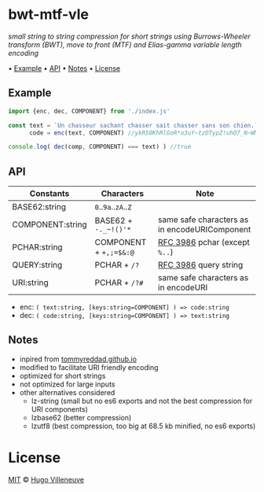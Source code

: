 <!-- markdownlint-disable MD004 MD007 MD010 MD041 MD022 MD024 MD029 MD031 MD032 MD036 -->
# bwt-mtf-vle

*small string to string compression for short strings using Burrows-Wheeler transform (BWT), move to front (MTF) and Elias-gamma variable length encoding*

• [Example](#example) • [API](#api) • [Notes](#notes) • [License](#license)

## Example

```javascript
import {enc, dec, COMPONENT} from './index.js'

const text = `Un chasseur sachant chasser sait chasser sans son chien.`,
      code = enc(text, COMPONENT) //ykR50KhRlGoR*o3uY~tzDTypZ!uhO7_N~WMAseq(INRu(U

console.log( dec(comp, COMPONENT) === text) ) //true
```

## API

Constants          | Characters             | Note
------------------ | ---------------------- | -------------------------------
BASE62:string      | `0`..`9a`..`zA`..`Z`   |
COMPONENT:string   | BASE62 + `-._~!()'*`   | same safe characters as in encodeURIComponent
PCHAR:string       | COMPONENT + `+,;=$&:@` | [RFC 3986](https://tools.ietf.org/html/rfc3986) pchar (except `%..`)
QUERY:string       | PCHAR + `/?`           | [RFC 3986](https://tools.ietf.org/html/rfc3986) query string
URI:string         | PCHAR + `/?#`          | same safe characters as in encodeURI

* enc: `( text:string, [keys:string=COMPONENT] ) => code:string`
* dec: `( code:string, [keys:string=COMPONENT] ) => text:string`

## Notes

* inpired from [tommyreddad.github.io](https://github.com/tommyreddad/tommyreddad.github.io/blob/master/js/2019-08-08-burrows-wheeler/bwt.js)
* modified to facilitate URI friendly encoding
* optimized for short strings
* not optimized for large inputs
* other alternatives considered
  * lz-string (small but no es6 exports and not the best compression for URI components)
  * lzbase62 (better compression)
  * lzutf8 (best compression, too big at 68.5 kb minified, no es6 exports)

# License

[MIT](http://www.opensource.org/licenses/MIT) © [Hugo Villeneuve](https://github.com/hville)
